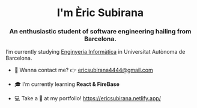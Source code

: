 <h1 align="center">I'm Èric Subirana</h1> 
<h3 align="center"> An enthusiastic student of software engineering hailing from Barcelona.</h3>

I’m currently studying [Enginyeria Informàtica](http://www.uab.cat) in Universitat Autònoma de Barcelona.

- 📜 Wanna contact me? 👉 ericsubirana4444@gmail.com 

- 🎓 I’m currently learning **React & FireBase**

- 💻 Take a 👀 at my portfolio! https://ericsubirana.netlify.app/


